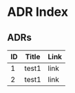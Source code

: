 # ADR Index

## ADRs

| ID | Title | Link |
| -- | ----- | ---- |
| 1 | test1 | link |
| 2 | test1 | link |
